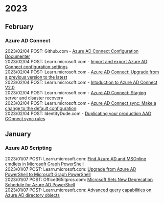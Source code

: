 # 2023 

## February

### Azure AD Connect

2023/02/04 POST: Github.com - [Azure AD Connect Configuration Documenter](https://github.com/Microsoft/AADConnectConfigDocumenter)<br>
2023/02/04 POST: Learn.microsoft.com - [Import and export Azure AD Connect configuration settings](https://github.com/Microsoft/AADConnectConfigDocumenter)<br>
2023/02/04 POST: Learn.microsoft.com - [Azure AD Connect: Upgrade from a previous version to the latest](https://learn.microsoft.com/en-us/azure/active-directory/hybrid/how-to-upgrade-previous-version)<br>
2023/02/04 POST: Learn.microsoft.com - [Intoduction to Azure AD Connect V2.0](https://learn.microsoft.com/en-us/azure/active-directory/hybrid/whatis-azure-ad-connect-v2)<br>
2023/02/04 POST: Learn.microsoft.com - [Azure AD Connect: Staging server and disaster recovery](https://learn.microsoft.com/en-us/azure/active-directory/hybrid/how-to-connect-sync-staging-server#verify-the-configuration-of-a-server)<br>
2023/02/04 POST: Learn.microsoft.com - [Azure AD Connect sync: Make a change to the default configuration](https://learn.microsoft.com/en-us/azure/active-directory/hybrid/how-to-connect-sync-change-the-configuration)<br>
2023/02/04 POST: IdentityDude.com - [Duplicating your production AAD COnnect sync rules](https://identitydude.com/2018/06/08/duplicating-your-production-aad-connect-sync-rules-on-your-staging-server-using-the-aad-connect-helper-module/)

## January

### Azure AD Scripting

2023/01/07 POST: Learn.microsoft.com: [Find Azure AD and MSOnline cmdlets in Microsoft Graph PowerShell](https://learn.microsoft.com/en-us/powershell/microsoftgraph/azuread-msoline-cmdlet-map?view=graph-powershell-1.0)<br>
2023/01/07 POST: Learn.microsoft.com: [Upgrade from Azure AD PowerShell to Microsoft Graph PowerShell](https://learn.microsoft.com/en-us/powershell/microsoftgraph/migration-steps?view=graph-powershell-1.0)<br>
2023/01/07 POST: Office365itpros.com: [Microsoft Sets New Deprecation Schedule for Azure AD PowerShell](https://office365itpros.com/2022/03/17/azure-ad-powershell-deprecation/)<br>
2023/01/07 POST: Learn.microsoft.com: [Advanced query capabilities on Azure AD directory objects](https://learn.microsoft.com/en-us/graph/aad-advanced-queries?tabs=powershell)<br>
